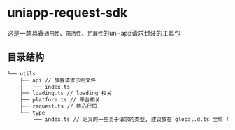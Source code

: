 # uniapp-request-sdk
这是一款具备`通用性`、`简洁性`、`扩展性`的uni-app请求封装的工具包



## 目录结构
```txt
└── utils 
    ├── api // 放置请求示例文件
    │   └── index.ts 
    ├── loading.ts // loading 相关
    ├── platform.ts // 平台相关
    ├── request.ts // 核心代码
    └── type 
        └── index.ts // 定义的一些关于请求的类型, 建议放在 global.d.ts 全局 ts 类型定义中
```
